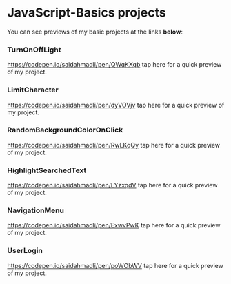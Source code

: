 # JavaScript-Basics projects
You can see previews of my basic projects at the links <b>below</b>:
### TurnOnOffLight 
https://codepen.io/saidahmadli/pen/QWqKXqb tap here for a quick preview of my project.
### LimitCharacter
https://codepen.io/saidahmadli/pen/dyVOVjv tap here for a quick preview of my project.
### RandomBackgroundColorOnClick
https://codepen.io/saidahmadli/pen/RwLKqQy tap here for a quick preview of my project.
### HighlightSearchedText
https://codepen.io/saidahmadli/pen/LYzxqdV tap here for a quick preview of my project.
### NavigationMenu
https://codepen.io/saidahmadli/pen/ExwvPwK tap here for a quick preview of my project.
### UserLogin
https://codepen.io/saidahmadli/pen/poWObWV tap here for a quick preview of my project.

